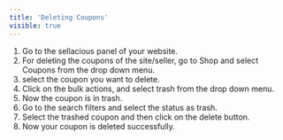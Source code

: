 ```yaml
---
title: 'Deleting Coupons'
visible: true
---
```


1. Go to the sellacious panel of your website.
2. For deleting the coupons of the site/seller, go to Shop and select Coupons from the drop down menu.
3. select the coupon you want to delete.
4. Click on the bulk actions, and select trash from the drop down menu.
5. Now the coupon is in trash.
6. Go to the search filters and select the status as trash.
7. Select the trashed coupon and then click on the delete button.
8. Now your coupon is deleted successfully.

